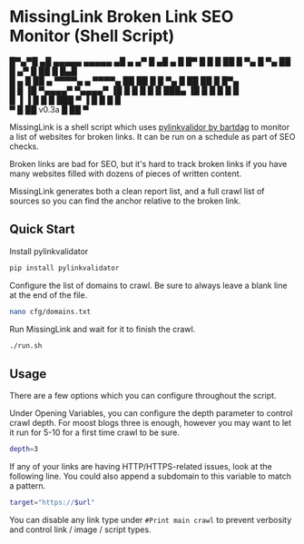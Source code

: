 # MissingLink Broken Link SEO Monitor (Shell Script)

█▀▄▀█ ▄█    ▄▄▄▄▄    ▄▄▄▄▄   ▄█    ▄     ▄▀      █    ▄█    ▄   █  █▀ 
█ █ █ ██   █     ▀▄ █     ▀▄ ██     █  ▄▀        █    ██     █  █▄█   
█ ▄ █ ██ ▄  ▀▀▀▀▄ ▄  ▀▀▀▀▄   ██ ██   █ █ ▀▄      █    ██ ██   █ █▀▄   
█   █ ▐█  ▀▄▄▄▄▀   ▀▄▄▄▄▀    ▐█ █ █  █ █   █     ███▄ ▐█ █ █  █ █  █  
    █   ▐                      ▐ █  █ █  ███          ▀ ▐ █  █ █   █   
    ▀                             █   ██        v0.3a      █   ██  ▀    


MissingLink is a shell script which uses [pylinkvalidor by bartdag](https://github.com/bartdag/pylinkvalidator) to monitor a list of websites for broken links. It can be run on a schedule as part of SEO checks.

Broken links are bad for SEO, but it's hard to track broken links if you have many websites filled with dozens of pieces of written content.

MissingLink generates both a clean report list, and a full crawl list of sources so you can find the anchor relative to the broken link.

## Quick Start

Install pylinkvalidator 

```bash
pip install pylinkvalidator
```

Configure the list of domains to crawl. Be sure to always leave a blank line at the end of the file.

```bash
nano cfg/domains.txt
```

Run MissingLink and wait for it to finish the crawl.
```bash
./run.sh
```

## Usage

There are a few options which you can configure throughout the script. 

Under Opening Variables, you can configure the depth parameter to control crawl depth. For moost blogs three is enough, however you may want to let it run for 5-10 for a first time crawl to be sure. 

```bash
depth=3
```

If any of your links are having HTTP/HTTPS-related issues, look at the following line. You could also append a subdomain to this variable to match a pattern.

```bash
target="https://$url"
```

You can disable any link type under ```#Print main crawl``` to prevent verbosity and control link / image / script types. 